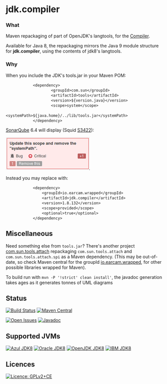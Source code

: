 # jdk.compiler


### What

Maven repackaging of part of OpenJDK's langtools, for the [Compiler](http://openjdk.java.net/groups/compiler/).

Available for Java 8, the repackaging mirrors the Java 9 module structure for **jdk.compiler**, using the contents of jdk8's langtools. 

### Why

When you include the JDK's tools.jar in your Maven POM:

                <dependency>
                        <groupId>com.sun</groupId>
                        <artifactId>tools</artifactId>
                        <version>${version.java}</version>
                        <scope>system</scope>
                        <systemPath>${java.home}/../lib/tools.jar</systemPath>
                </dependency>


[SonarQube](https://www.sonarqube.org/) 6.4 will display (Squid [S3422](https://sonarcloud.io/organizations/default/rules#rule_key=squid%3AS3422)):

![Squid S3422](./src/main/site/resources/image/sonarqube-squid-S3422.png)

Instead you may replace with:

				<dependency>
					<groupId>io.earcam.wrapped</groupId>
					<artifactId>jdk.compiler</artifactId>
					<version>1.8.132</version>
					<scope>provided</scope>
					<optional>true</optional>
				</dependency>


## Miscellaneous

Need something else from `tools.jar`? There's another project [com.sun.tools.attach](https://bitbucket.org/earcam/com.sun.tools.attach) repackaging `com.sun.tools.attach` and `com.sun.tools.attach.spi` as a Maven dependency.  (This may be out-of-date, so check Maven central for the groupId [io.earcam.wrapped](http://search.maven.org/#search|ga|1|g%3A%22io.earcam.wrapped%22), for other possible libraries wrapped for Maven).

To build run with `mvn -P '!strict' clean install'`,  the javadoc generation takes ages as it generates tonnes of UML diagrams

## Status

[![Build Status](https://travis-ci.org/earcam/jdk.compiler.svg?branch=master)](https://travis-ci.org/earcam/jdk.compiler)
[![Maven Central](https://maven-badges.herokuapp.com/maven-central/io.earcam.wrapped/jdk.compiler/badge.svg)](https://maven-badges.herokuapp.com/maven-central/io.earcam.wrapped/jdk.compiler)

[![Open Issues](https://img.shields.io/bitbucket/issues/earcam/jdk.compiler.svg)](https://bitbucket.org/earcam/jdk.compiler/issues)
[![Javadoc](https://www.javadoc.io/badge/io.earcam.wrapped/jdk.compiler.svg?color=green)](https://www.javadoc.io/doc/io.earcam.wrapped/jdk.compiler)


## Supported JVMs

[![Azul JDK8](https://img.shields.io/badge/JDK8-Azul-2B60DE.svg)](https://www.azul.com/downloads/zulu/)
[![Oracle JDK8](https://img.shields.io/badge/JDK8-Oracle-red.svg)](https://www.oracle.com/technetwork/java/javase)
[![OpenJDK JDK8](https://img.shields.io/badge/JDK8-OpenJDK-orange.svg)](http://openjdk.java.net/)
[![IBM JDK8](https://img.shields.io/badge/JDK8-IBM-blue.svg)](./)


## Licences

[![Licence: GPLv2+CE](https://img.shields.io/badge/License-GPLv2+CE-yellow.svg)](http://openjdk.java.net/legal/gplv2+ce.html)
